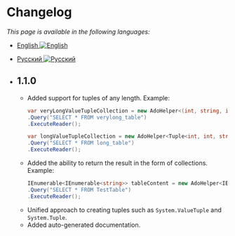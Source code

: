 ﻿
# Changelog
*This page is available in the following languages:*
 - [English ![English](https://i.ibb.co/LRZcgYS/united-kingdom.png)](CHANGELOG.md)
 - [Русский ![Русский](https://i.ibb.co/frNGG0z/russia-1.png)](CHANGELOG-RU.md)


 - ## 1.1.0
	 - Added support for tuples of any length.
		 Example:
		 ```csharp
		var veryLongValueTupleCollection = new AdoHelper<(int, string, int, TimeSpan, int, int, string, int, int, int, int, int, int, int, int, int, int, TimeSpan, int, int, int, int, int, int, int, int, int, int, DateTime, int, int, string, int, TimeSpan, int, int, int, int, int, int, int, int, int, int, int, int, int, int, int, int, int, string, int, int, int, int, DateTime, int, int, int, int, int, int, int, int, int, TimeSpan, int, int, int, int, int, int, string, int, int, int, int, int, int, int, DateTime, int, int, int, int, int, int, int, TimeSpan, int, int, int, int, int, int, int, int, int, int)>(connection)
		.Query("SELECT * FROM verylong_table")
		.ExecuteReader();
		
		var longValueTupleCollection = new AdoHelper<Tuple<int, int, string, int, DateTime, int, int, Tuple<int, int, string, int, int, string, int, Tuple<int, int, int, string, int, int, int, Tuple<int, string, int, int, string, int, int>>>>>(connection)
		.Query("SELECT * FROM long_table")
		.ExecuteReader();
		```
	 - Added the ability to return the result in the form of collections.
		Example:
		```csharp
		IEnumerable<IEnumerable<string>> tableContent = new AdoHelper<IEnumerable<string>>(connection)
		.Query("SELECT * FROM TestTable")
		.ExecuteReader();
		```
	- Unified approach to creating tuples such as `System.ValueTuple` and` System.Tuple`.
	- Added auto-generated documentation.

